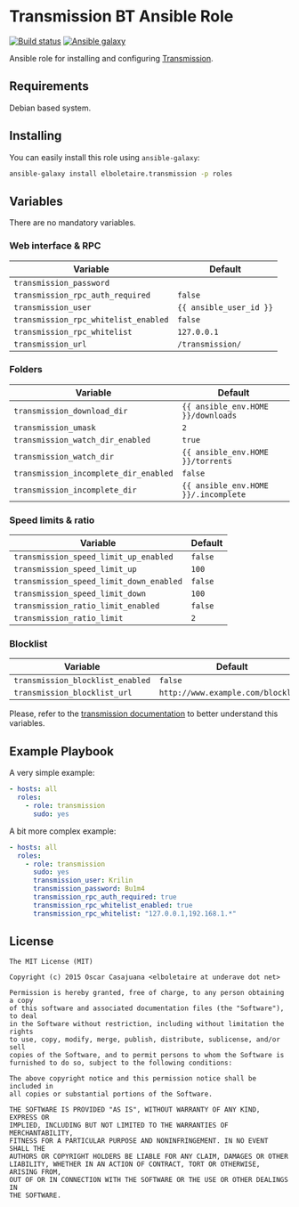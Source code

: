 Transmission BT Ansible Role
============================

[![Build status](https://img.shields.io/travis/elboletaire/ansible-transmission.svg?style=flat-square)](https://travis-ci.org/elboletaire/ansible-transmission)
[![Ansible galaxy](https://img.shields.io/ansible/role/5518.svg?style=flat-square)](https://galaxy.ansible.com/list#/roles/5518)

Ansible role for installing and configuring [Transmission](http://www.transmissionbt.com/).

Requirements
------------

Debian based system.

Installing
----------

You can easily install this role using `ansible-galaxy`:

```bash
ansible-galaxy install elboletaire.transmission -p roles
```

Variables
---------

There are no mandatory variables.

### Web interface & RPC

| Variable                             | Default                 |
| ------------------------------------ | ----------------------- |
| `transmission_password`              |                         |
| `transmission_rpc_auth_required`     | `false`                 |
| `transmission_user`                  | `{{ ansible_user_id }}` |
| `transmission_rpc_whitelist_enabled` | `false`                 |
| `transmission_rpc_whitelist`         | `127.0.0.1`             |
| `transmission_url`                   | `/transmission/`        |

### Folders

| Variable                              | Default                              |
| ------------------------------------- | ------------------------------------ |
| `transmission_download_dir`           | `{{ ansible_env.HOME }}/downloads`   |
| `transmission_umask`                  | `2`                                  |
| `transmission_watch_dir_enabled`      | `true`                               |
| `transmission_watch_dir`              | `{{ ansible_env.HOME }}/torrents`    |
| `transmission_incomplete_dir_enabled` | `false`                              |
| `transmission_incomplete_dir`         | `{{ ansible_env.HOME }}/.incomplete` |

### Speed limits & ratio

| Variable                               | Default |
| ---------------------------------------| ------- |
| `transmission_speed_limit_up_enabled`  | `false` |
| `transmission_speed_limit_up`          | `100`   |
| `transmission_speed_limit_down_enabled`| `false` |
| `transmission_speed_limit_down`        | `100`   |
| `transmission_ratio_limit_enabled`     | `false` |
| `transmission_ratio_limit`             | `2`     |

### Blocklist

| Variable                         | Default                            |
| -------------------------------- | ---------------------------------- |
| `transmission_blocklist_enabled` | `false`                            |
| `transmission_blocklist_url`     | `http://www.example.com/blocklist` |

Please, refer to the
[transmission documentation](https://trac.transmissionbt.com/wiki/EditConfigFiles)
to better understand this variables.

Example Playbook
----------------

A very simple example:

```yaml
- hosts: all
  roles:
    - role: transmission
      sudo: yes
```

A bit more complex example:

```yaml
- hosts: all
  roles:
    - role: transmission
      sudo: yes
      transmission_user: Krilin
      transmission_password: Bu1m4
      transmission_rpc_auth_required: true
      transmission_rpc_whitelist_enabled: true
      transmission_rpc_whitelist: "127.0.0.1,192.168.1.*"
```

License
-------

    The MIT License (MIT)

    Copyright (c) 2015 Oscar Casajuana <elboletaire at underave dot net>

    Permission is hereby granted, free of charge, to any person obtaining a copy
    of this software and associated documentation files (the "Software"), to deal
    in the Software without restriction, including without limitation the rights
    to use, copy, modify, merge, publish, distribute, sublicense, and/or sell
    copies of the Software, and to permit persons to whom the Software is
    furnished to do so, subject to the following conditions:

    The above copyright notice and this permission notice shall be included in
    all copies or substantial portions of the Software.

    THE SOFTWARE IS PROVIDED "AS IS", WITHOUT WARRANTY OF ANY KIND, EXPRESS OR
    IMPLIED, INCLUDING BUT NOT LIMITED TO THE WARRANTIES OF MERCHANTABILITY,
    FITNESS FOR A PARTICULAR PURPOSE AND NONINFRINGEMENT. IN NO EVENT SHALL THE
    AUTHORS OR COPYRIGHT HOLDERS BE LIABLE FOR ANY CLAIM, DAMAGES OR OTHER
    LIABILITY, WHETHER IN AN ACTION OF CONTRACT, TORT OR OTHERWISE, ARISING FROM,
    OUT OF OR IN CONNECTION WITH THE SOFTWARE OR THE USE OR OTHER DEALINGS IN
    THE SOFTWARE.
